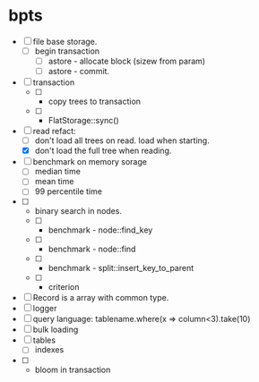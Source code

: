 # bpts

- [ ] file base storage.
  - [ ] begin transaction
    - [ ] astore - allocate block (sizew from param)
    - [ ] astore - commit.
- [ ] transaction
  - [ ] - copy trees to transaction
  - [ ] - FlatStorage::sync()
- [ ] read refact:
  - [ ] don't load all trees on read. load when starting.
  - [x] don't load the full tree when reading.
- [ ] benchmark on memory sorage
  - [ ] median time
  - [ ] mean time
  - [ ] 99 percentile time
- [ ] - binary search in nodes.
  - [ ] - benchmark - node::find_key
  - [ ] - benchmark - node::find
  - [ ] - benchmark - split::insert_key_to_parent
  - [ ] - criterion
- [ ] Record is a array with common type.
- [ ] logger
- [ ] query language: tablename.where(x => column<3).take(10)
- [ ] bulk loading
- [ ] tables
   - [ ] indexes
- [ ] - bloom in transaction

